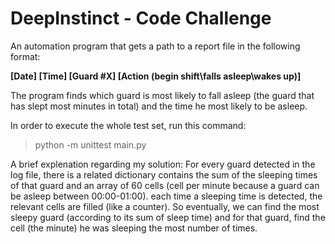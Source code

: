 # DeepInstinct - Code Challenge

An automation program that gets a path to a report file in the following format:

**[Date] [Time] [Guard #X] [Action (begin shift\falls asleep\wakes up)]**

The program finds which guard is most likely to fall asleep (the guard that has slept most minutes in total) and the time he most likely to be asleep.

In order to execute the whole test set, run this command:

> python -m unittest main.py


A brief explenation regarding my solution:
For every guard detected in the log file, there is a related dictionary contains the sum of the sleeping times of that guard and an array of 60 cells (cell per minute because a guard can be asleep between 00:00-01:00). each time a sleeping time is detected, the relevant cells are filled (like a counter).
So eventually, we can find the most sleepy guard (according to its sum of sleep time) and for that guard, find the cell (the minute) he was sleeping the most number of times.
